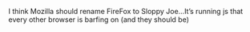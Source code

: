 <!--
id: 1325540757
link: http://kevinisom.info/post/1325540757/i-think-mozilla-should-rename-firefox-to-sloppy
slug: i-think-mozilla-should-rename-firefox-to-sloppy
date: Sat Oct 16 2010 18:10:24 GMT+1300 (NZDT)
raw: {"blog_name":"kevinisom","id":1325540757,"post_url":"http://kevinisom.info/post/1325540757/i-think-mozilla-should-rename-firefox-to-sloppy","slug":"i-think-mozilla-should-rename-firefox-to-sloppy","type":"text","date":"2010-10-16 05:10:24 GMT","timestamp":1287205824,"state":"published","format":"html","reblog_key":"QJRmZcx4","tags":[],"short_url":"http://tmblr.co/Zw68Yy1F0YML","highlighted":[],"feed_item":"http://twitter.com/kev_nz/statuses/27408248933","from_feed_id":"650289","note_count":0,"title":null,"body":"<p>I think Mozilla should rename FireFox to Sloppy Joe&#8230;It&#8217;s running js that every other browser is barfing on (and they should be)</p>"}
publish: 2010-10-016
tags: 
title: null
-->


I think Mozilla should rename FireFox to Sloppy Joe…It’s running js that
every other browser is barfing on (and they should be)


